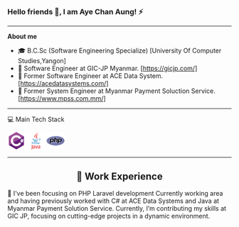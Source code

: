 ### Hello friends 👋, I am Aye Chan Aung! ⚡

---
**About me**

- 🎓 B.C.Sc (Software Engineering Specialize) [University Of Computer Studies,Yangon]
- 💼 Software Engineer at GIC-JP Myanmar. [https://gicjp.com/]
- 💼 Former Software Engineer at ACE Data System. [https://acedatasystems.com/]
- 💼 Former System Engineer at Myanmar Payment Soluction Service.[https://www.mpss.com.mm/]
  
-----
💻 Main Tech Stack

<img src="https://github.com/devicons/devicon/blob/master/icons/csharp/csharp-original.svg" alt="csharp logo" width="40" height="40" /> <img src="https://github.com/devicons/devicon/blob/master/icons/java/java-original-wordmark.svg" alt="dotnet logo" width="40" height="40" /> <img src="https://github.com/devicons/devicon/blob/master/icons/php/php-original.svg" alt="JavaScript logo" width="40" height="40" /> 

---
<h2 align="center"> 🔭 Work Experience</h2>
🌱 I've been focusing on PHP Laravel development Currently working area and having previously worked with C# at ACE Data Systems and Java at Myanmar Payment Solution Service. Currently, I’m contributing my skills at GIC JP, focusing on cutting-edge projects in a dynamic environment.
<!---
ayechanaung-gic/ayechanaung-gic is a ✨ special ✨ repository because its `README.md` (this file) appears on your GitHub profile.
You can click the Preview link to take a look at your changes.
--->
